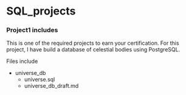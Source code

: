 # SQL_projects

### Project1 includes
This is one of the required projects to earn your certification.
For this project, I have build a database of celestial bodies using PostgreSQL.

Files include
 - universe_db
   - universe.sql 
   - universe_db_draft.md
